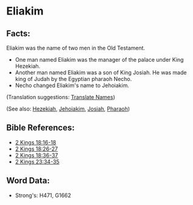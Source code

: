 # Eliakim #

## Facts: ##

Eliakim was the name of two men in the Old Testament.

* One man named Eliakim was the manager of the palace under King Hezekiah.
* Another man named Eliakim was a son of King Josiah. He was made king of Judah by the Egyptian pharaoh Necho.
* Necho changed Eliakim's name to Jehoiakim.

(Translation suggestions: [Translate Names](rc://en/ta/man/translate/translate-names))

(See also: [Hezekiah](../names/hezekiah.md), [Jehoiakim](../names/jehoiakim.md), [Josiah](../names/josiah.md), [Pharaoh](../names/pharaoh.md))

## Bible References: ##

* [2 Kings 18:16-18](rc://en/tn/help/2ki/18/16)
* [2 Kings 18:26-27](rc://en/tn/help/2ki/18/26)
* [2 Kings 18:36-37](rc://en/tn/help/2ki/18/36)
* [2 Kings 23:34-35](rc://en/tn/help/2ki/23/34)

## Word Data: ##

* Strong's: H471, G1662
